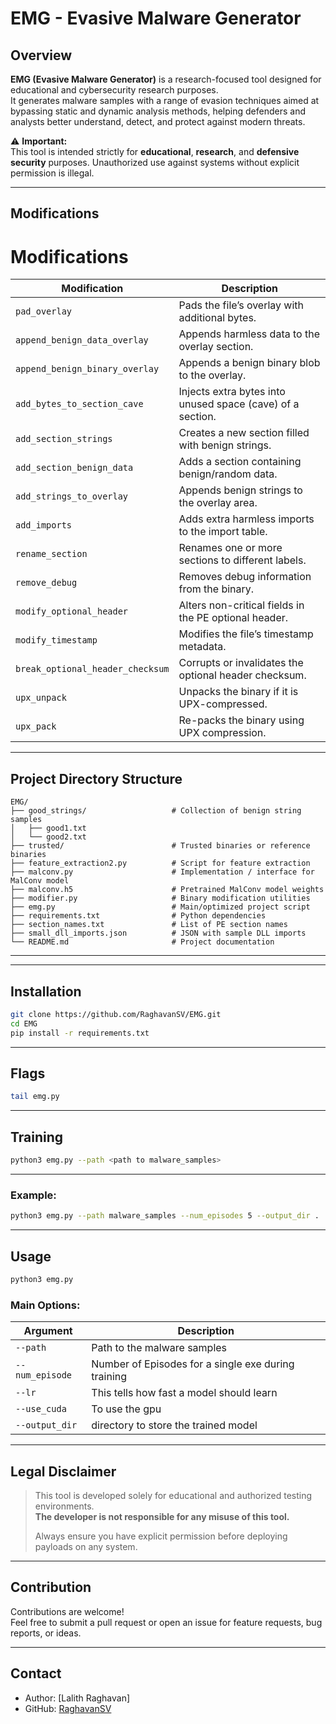 
# EMG - Evasive Malware Generator

## Overview

**EMG (Evasive Malware Generator)** is a research-focused tool designed for educational and cybersecurity research purposes.  
It generates malware samples with a range of evasion techniques aimed at bypassing static and dynamic analysis methods, helping defenders and analysts better understand, detect, and protect against modern threats.

⚠️ **Important:**  
This tool is intended strictly for **educational**, **research**, and **defensive security** purposes. Unauthorized use against systems without explicit permission is illegal.

---

## Modifications

# Modifications

| Modification                     | Description                                                                 |
|----------------------------------|-----------------------------------------------------------------------------|
| `pad_overlay`                    | Pads the file’s overlay with additional bytes.                              |
| `append_benign_data_overlay`     | Appends harmless data to the overlay section.                               |
| `append_benign_binary_overlay`   | Appends a benign binary blob to the overlay.                                |
| `add_bytes_to_section_cave`      | Injects extra bytes into unused space (cave) of a section.                  |
| `add_section_strings`            | Creates a new section filled with benign strings.                           |
| `add_section_benign_data`        | Adds a section containing benign/random data.                               |
| `add_strings_to_overlay`         | Appends benign strings to the overlay area.                                 |
| `add_imports`                    | Adds extra harmless imports to the import table.                            |
| `rename_section`                 | Renames one or more sections to different labels.                           |
| `remove_debug`                   | Removes debug information from the binary.                                  |
| `modify_optional_header`         | Alters non-critical fields in the PE optional header.                       |
| `modify_timestamp`               | Modifies the file’s timestamp metadata.                                     |
| `break_optional_header_checksum` | Corrupts or invalidates the optional header checksum.                        |
| `upx_unpack`                     | Unpacks the binary if it is UPX-compressed.                                 |
| `upx_pack`                       | Re-packs the binary using UPX compression.                                  |

---
## Project Directory Structure
```
EMG/
├── good_strings/                   # Collection of benign string samples
│   ├── good1.txt
│   └── good2.txt
├── trusted/                        # Trusted binaries or reference binaries
├── feature_extraction2.py          # Script for feature extraction
├── malconv.py                      # Implementation / interface for MalConv model
├── malconv.h5                      # Pretrained MalConv model weights
├── modifier.py                     # Binary modification utilities
├── emg.py                          # Main/optimized project script
├── requirements.txt                # Python dependencies
├── section_names.txt               # List of PE section names
├── small_dll_imports.json          # JSON with sample DLL imports
└── README.md                       # Project documentation
```
---

---

## Installation

```bash
git clone https://github.com/RaghavanSV/EMG.git
cd EMG
pip install -r requirements.txt
```

---

## Flags

```bash
tail emg.py
```
---

## Training

```bash
python3 emg.py --path <path to malware_samples>
```
---

### Example:

```bash
python3 emg.py --path malware_samples --num_episodes 5 --output_dir .
```

---

## Usage

```bash
python3 emg.py 
```

### Main Options:

| Argument         | Description                            |
| ---------------- | -------------------------------------- |
| `--path`          | Path to the malware samples |
| `--num_episode`   | Number of Episodes for a single exe during training | 
| `--lr`            | This tells how fast a model should learn |
| `--use_cuda`      | To use the gpu |
| `--output_dir`    | directory to store the trained model |

---

## Legal Disclaimer

> This tool is developed solely for educational and authorized testing environments.  
> **The developer is not responsible for any misuse of this tool.**  
>  
> Always ensure you have explicit permission before deploying payloads on any system.

---

## Contribution

Contributions are welcome!  
Feel free to submit a pull request or open an issue for feature requests, bug reports, or ideas.

---

## Contact

- Author: [Lalith Raghavan]
- GitHub: [RaghavanSV](https://github.com/RaghavanSV)

